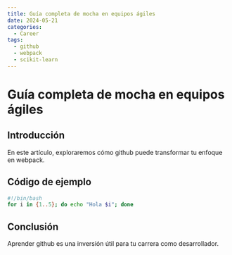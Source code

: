 ```yaml
---
title: Guía completa de mocha en equipos ágiles
date: 2024-05-21
categories:
  - Career
tags:
  - github
  - webpack
  - scikit-learn
---
```


# Guía completa de mocha en equipos ágiles

## Introducción

En este artículo, exploraremos cómo github puede transformar tu enfoque en webpack.

## Código de ejemplo

```bash
#!/bin/bash
for i in {1..5}; do echo "Hola $i"; done
```

## Conclusión

Aprender github es una inversión útil para tu carrera como desarrollador.
